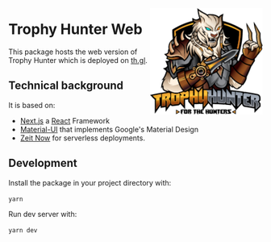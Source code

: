 <a href='https://th.gl/'><img src="../../.github/logo.png" alt="Trophy Hunter" align="right" height="211" /></a>

# Trophy Hunter Web

This package hosts the web version of Trophy Hunter which is deployed on [th.gl](https://th.gl). 

## Technical background

It is based on:
- [Next.js](https://nextjs.org/) a [React](https://reactjs.org/) Framework
- [Material-UI](https://material-ui.com/) that implements Google's Material Design
- [Zeit Now](https://zeit.co/now) for serverless deployments. 

## Development

Install the package in your project directory with:

`yarn`

Run dev server with:

`yarn dev`
